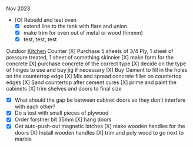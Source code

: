 
Nov 2023
- [O] Rebuild and test oven 
    - [X] extend line to the tank with flare and union 
    - [X] make trim for oven out of metal or wood (hmmm)
    - [X] test, test, test

Outdoor [Kitchen](Kitchen) Counter 
[X] Purchase 5 sheets of 3/4 Ply, 1 sheet of pressure treated, 1 sheet of something skinnier
[X] make form for the concrete
[X] purchase concrete of the correct type
[X] decide on the type of hinges to use and buy jig if necessary
[X] Buy Cement to fill in the holes on the countertop edge
[X] Mix and spread concrete filler on countertop edges
[X] Sand countertop after cement cures
[X] prime and paint the cabinets
[X] trim shelves and doors to final size
  - [X] What should the gap be between cabinet doors so they don't interfere with each other?
  - [X] Do a test with small pieces of plywood
  - [X] Order forstner bit 35mm
[X] hang doors
  - [X] Get auto-push-out magnetic latches
[X] make wooden handles for the doors
[X] Install wooden handles 
[X] trim and poly wood to go next to marble
